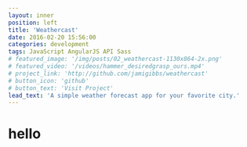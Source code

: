 ```yaml
---
layout: inner
position: left
title: 'Weathercast'
date: 2016-02-20 15:56:00
categories: development
tags: JavaScript AngularJS API Sass
# featured_image: '/img/posts/02_weathercast-1130x864-2x.png'
# featured_video: '/videos/hammer_desiredgrasp_ours.mp4'
# project_link: 'http://github.com/jamigibbs/weathercast'
# button_icon: 'github'
# button_text: 'Visit Project'
lead_text: 'A simple weather forecast app for your favorite city.'
---
```

# hello
